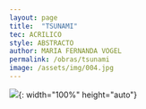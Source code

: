 ```yaml
---
layout: page
title:  "TSUNAMI"
tec: ACRILICO
style: ABSTRACTO
author: MARIA FERNANDA VOGEL
permalink: /obras/tsunami
image: /assets/img/004.jpg
---
```


![](/assets/img/004.jpg){: width="100%" height="auto"}

